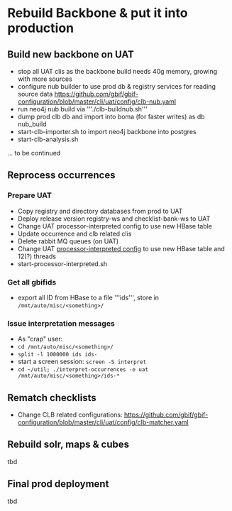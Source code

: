 # Rebuild Backbone & put it into production

## Build new backbone on UAT
 - stop all UAT clis as the backbone build needs 40g memory, growing with more sources
 - configure nub builder to use prod db & registry services for reading source data https://github.com/gbif/gbif-configuration/blob/master/cli/uat/config/clb-nub.yaml
 - run neo4j nub build via '''./clb-buildnub.sh'''
 - dump prod clb db and import into boma (for faster writes) as db nub_build
 - start-clb-importer.sh to import neo4j backbone into postgres
 - start-clb-analysis.sh

... to be continued

## Reprocess occurrences

### Prepare UAT
 - Copy registry and directory databases from prod to UAT
 - Deploy release version registry-ws and checklist-bank-ws to UAT
 - Change UAT processor-interpreted config to use new HBase table
 - Update occurrence and clb related clis
 - Delete rabbit MQ queues (on UAT)
 - Change UAT [processor-interpreted config](https://github.com/gbif/gbif-configuration/blob/master/cli/uat/config/processor-interpreted.yaml) to use new HBase table and 12(?) threads
 - start-processor-interpreted.sh

### Get all gbifids
 - export all ID from HBase to a file '''ids''', store in `/mnt/auto/misc/<something>/`

### Issue interpretation messages
 - As "crap" user:
 - `cd /mnt/auto/misc/<something>/`
 - `split -l 1000000 ids ids-`
 - start a screen session: `screen -S interpret`
 - `cd ~/util; ./interpret-occurrences -e uat /mnt/auto/misc/<something>/ids-*`
 
## Rematch checklists
 - Change CLB related configurations:
https://github.com/gbif/gbif-configuration/blob/master/cli/uat/config/clb-matcher.yaml

## Rebuild solr, maps & cubes
tbd

## Final prod deployment
tbd

